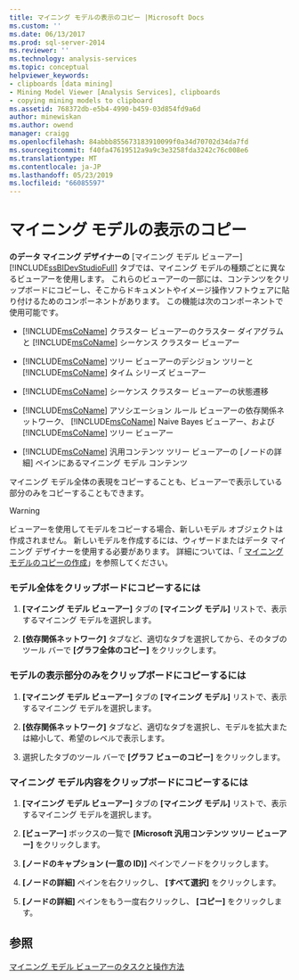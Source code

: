```yaml
---
title: マイニング モデルの表示のコピー |Microsoft Docs
ms.custom: ''
ms.date: 06/13/2017
ms.prod: sql-server-2014
ms.reviewer: ''
ms.technology: analysis-services
ms.topic: conceptual
helpviewer_keywords:
- clipboards [data mining]
- Mining Model Viewer [Analysis Services], clipboards
- copying mining models to clipboard
ms.assetid: 768372db-e5b4-4990-b459-03d854fd9a6d
author: minewiskan
ms.author: owend
manager: craigg
ms.openlocfilehash: 84abbb855673183910099f0a34d70702d34da7fd
ms.sourcegitcommit: f40fa47619512a9a9c3e3258fda3242c76c008e6
ms.translationtype: MT
ms.contentlocale: ja-JP
ms.lasthandoff: 05/23/2019
ms.locfileid: "66085597"
---
```

# <a name="copy-a-view-of-a-mining-model"></a>マイニング モデルの表示のコピー
  **のデータ マイニング デザイナーの** [マイニング モデル ビューアー] [!INCLUDE[ssBIDevStudioFull](../../includes/ssbidevstudiofull-md.md)] タブでは、マイニング モデルの種類ごとに異なるビューアーを使用します。 これらのビューアーの一部には、コンテンツをクリップボードにコピーし、そこからドキュメントやイメージ操作ソフトウェアに貼り付けるためのコンポーネントがあります。 この機能は次のコンポーネントで使用可能です。  
  
-   [!INCLUDE[msCoName](../../includes/msconame-md.md)] クラスター ビューアーのクラスター ダイアグラムと [!INCLUDE[msCoName](../../includes/msconame-md.md)] シーケンス クラスター ビューアー  
  
-   [!INCLUDE[msCoName](../../includes/msconame-md.md)] ツリー ビューアーのデシジョン ツリーと [!INCLUDE[msCoName](../../includes/msconame-md.md)] タイム シリーズ ビューアー  
  
-   [!INCLUDE[msCoName](../../includes/msconame-md.md)] シーケンス クラスター ビューアーの状態遷移  
  
-   [!INCLUDE[msCoName](../../includes/msconame-md.md)] アソシエーション ルール ビューアーの依存関係ネットワーク、 [!INCLUDE[msCoName](../../includes/msconame-md.md)] Naive Bayes ビューアー、および [!INCLUDE[msCoName](../../includes/msconame-md.md)] ツリー ビューアー  
  
-   [!INCLUDE[msCoName](../../includes/msconame-md.md)] 汎用コンテンツ ツリー ビューアーの [ノードの詳細] ペインにあるマイニング モデル コンテンツ  
  
 マイニング モデル全体の表現をコピーすることも、ビューアーで表示している部分のみをコピーすることもできます。  
  
> [!WARNING]  
>  ビューアーを使用してモデルをコピーする場合、新しいモデル オブジェクトは作成されません。 新しいモデルを作成するには、ウィザードまたはデータ マイニング デザイナーを使用する必要があります。 詳細については、「 [マイニング モデルのコピーの作成](make-a-copy-of-a-mining-model.md)」を参照してください。  
  
### <a name="to-copy-the-complete-model-to-the-clipboard"></a>モデル全体をクリップボードにコピーするには  
  
1.  **[マイニング モデル ビューアー]** タブの **[マイニング モデル]** リストで、表示するマイニング モデルを選択します。  
  
2.  **[依存関係ネットワーク]** タブなど、適切なタブを選択してから、そのタブのツール バーで **[グラフ全体のコピー]** をクリックします。  
  
### <a name="to-copy-the-visible-piece-of-the-model-to-the-clipboard"></a>モデルの表示部分のみをクリップボードにコピーするには  
  
1.  **[マイニング モデル ビューアー]** タブの **[マイニング モデル]** リストで、表示するマイニング モデルを選択します。  
  
2.  **[依存関係ネットワーク]** タブなど、適切なタブを選択し、モデルを拡大または縮小して、希望のレベルで表示します。  
  
3.  選択したタブのツール バーで **[グラフ ビューのコピー]** をクリックします。  
  
### <a name="to-copy-the-mining-model-content-to-the-clipboard"></a>マイニング モデル内容をクリップボードにコピーするには  
  
1.  **[マイニング モデル ビューアー]** タブの **[マイニング モデル]** リストで、表示するマイニング モデルを選択します。  
  
2.  **[ビューアー]** ボックスの一覧で **[Microsoft 汎用コンテンツ ツリー ビューアー]** をクリックします。  
  
3.  **[ノードのキャプション (一意の ID)]** ペインでノードをクリックします。  
  
4.  **[ノードの詳細]** ペインを右クリックし、 **[すべて選択]** をクリックします。  
  
5.  **[ノードの詳細]** ペインをもう一度右クリックし、 **[コピー]** をクリックします。  
  
## <a name="see-also"></a>参照  
 [マイニング モデル ビューアーのタスクと操作方法](mining-model-viewer-tasks-and-how-tos.md)  
  
  
